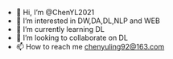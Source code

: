 - 👋 Hi, I’m @ChenYL2021
- 👀 I’m interested in DW,DA,DL,NLP and WEB
- 🌱 I’m currently learning DL
- 💞️ I’m looking to collaborate on DL
- 📫 How to reach me chenyuling92@163.com

<!---
ChenYL2021/ChenYL2021 is a ✨ special ✨ repository because its `README.md` (this file) appears on your GitHub profile.
You can click the Preview link to take a look at your changes.
--->
